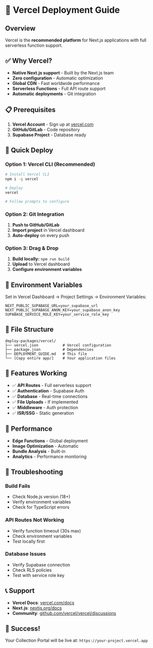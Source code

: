 # 🚀 Vercel Deployment Guide

## Overview
Vercel is the **recommended platform** for Next.js applications with full serverless function support.

## ✅ Why Vercel?
- **Native Next.js support** - Built by the Next.js team
- **Zero configuration** - Automatic optimization
- **Global CDN** - Fast worldwide performance
- **Serverless Functions** - Full API route support
- **Automatic deployments** - Git integration

## 📋 Prerequisites
1. **Vercel Account** - Sign up at [vercel.com](https://vercel.com)
2. **GitHub/GitLab** - Code repository
3. **Supabase Project** - Database ready

## 🚀 Quick Deploy

### Option 1: Vercel CLI (Recommended)
```bash
# Install Vercel CLI
npm i -g vercel

# Deploy
vercel

# Follow prompts to configure
```

### Option 2: Git Integration
1. **Push to GitHub/GitLab**
2. **Import project** in Vercel dashboard
3. **Auto-deploy** on every push

### Option 3: Drag & Drop
1. **Build locally:** `npm run build`
2. **Upload** to Vercel dashboard
3. **Configure environment variables**

## 🔧 Environment Variables

Set in Vercel Dashboard → Project Settings → Environment Variables:

```env
NEXT_PUBLIC_SUPABASE_URL=your_supabase_url
NEXT_PUBLIC_SUPABASE_ANON_KEY=your_supabase_anon_key
SUPABASE_SERVICE_ROLE_KEY=your_service_role_key
```

## 📁 File Structure
```
deploy-packages/vercel/
├── vercel.json           # Vercel configuration
├── package.json          # Dependencies
├── DEPLOYMENT_GUIDE.md   # This file
└── [Copy entire app/]    # Your application files
```

## 🎯 Features Working
- ✅ **API Routes** - Full serverless support
- ✅ **Authentication** - Supabase Auth
- ✅ **Database** - Real-time connections
- ✅ **File Uploads** - If implemented
- ✅ **Middleware** - Auth protection
- ✅ **ISR/SSG** - Static generation

## 🚀 Performance
- **Edge Functions** - Global deployment
- **Image Optimization** - Automatic
- **Bundle Analysis** - Built-in
- **Analytics** - Performance monitoring

## 🐛 Troubleshooting

### Build Fails
- Check Node.js version (18+)
- Verify environment variables
- Check for TypeScript errors

### API Routes Not Working
- Verify function timeout (30s max)
- Check environment variables
- Test locally first

### Database Issues
- Verify Supabase connection
- Check RLS policies
- Test with service role key

## 📞 Support
- **Vercel Docs**: [vercel.com/docs](https://vercel.com/docs)
- **Next.js**: [nextjs.org/docs](https://nextjs.org/docs)
- **Community**: [github.com/vercel/vercel/discussions](https://github.com/vercel/vercel/discussions)

## 🎉 Success!
Your Collection Portal will be live at: `https://your-project.vercel.app` 